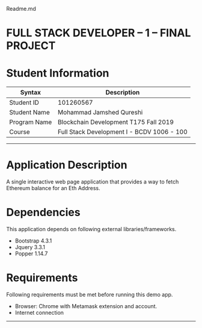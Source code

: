 Readme.md

# FULL STACK DEVELOPER – 1 – FINAL PROJECT

# Student Information

| Syntax | Description |
| ----------- | ----------- |
| Student ID | 101260567 |
| Student Name | Mohammad Jamshed Qureshi |
| Program Name | Blockchain Development T175 Fall 2019 |
| Course | Full Stack Development I - BCDV 1006 - 100 | 

---

# Application Description
A single interactive web page application that provides a way to fetch Ethereum balance for an Eth Address.

# Dependencies
This application depends on following external libraries/frameworks.
* Bootstrap 4.3.1
* Jquery 3.3.1
* Popper 1.14.7

# Requirements
Following requirements must be met before running this demo app.
* Browser: Chrome with Metamask extension and account.
* Internet connection 

---
